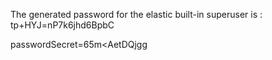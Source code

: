 

The generated password for the elastic built-in superuser is : tp+HYJ=nP7k6jhd6BpbC

passwordSecret=65m<AetDQjgg

